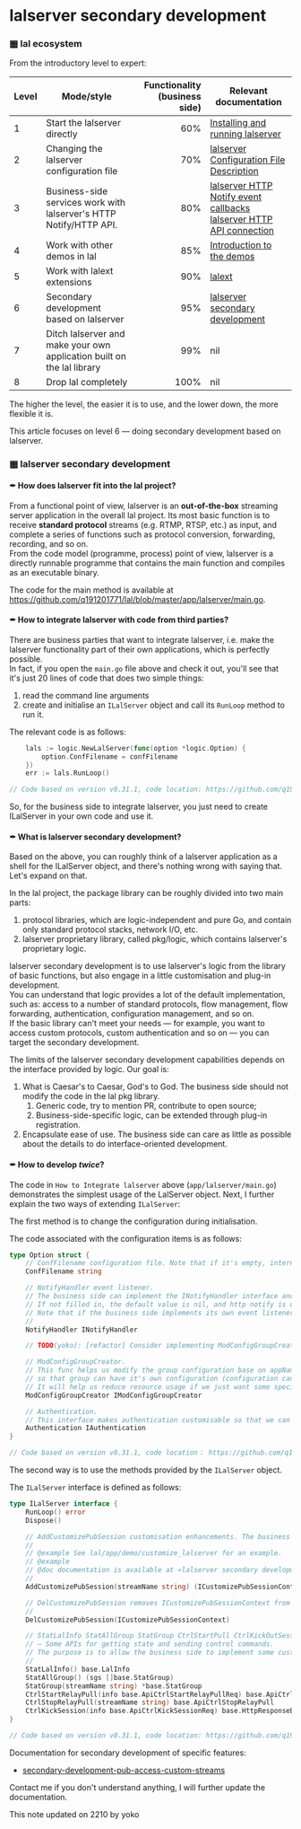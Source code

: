 # lalserver secondary development

### ▦ lal ecosystem

From the introductory level to expert:

| Level |         Mode/style                                                     | Functionality (business side) | Relevant documentation                                                                                                          |
|---|------------------------------------------------------------------------|-----:|------------------------------------------------------------------------------------------------------------------------------------------------------------|
| 1 | Start the lalserver directly                                           |  60% | [Installing and running lalserver](README.md#-ii-installing-and-running-lalserver)   |
| 2 | Changing the lalserver configuration file                              |  70% | [lalserver Configuration File Description](ConfigBrief.md)                                                                     |
| 3 | Business-side services work with lalserver's HTTP Notify/HTTP API.     |  80% | [lalserver HTTP Notify event callbacks](HTTPNotify.md) <br> [lalserver HTTP API connection](HTTPAPI.md) |
| 4 | Work with other demos in lal                                           |  85% | [Introduction to the demos](DEMO.md)                                                                                        |
| 5 | Work with lalext extensions                                            |  90% | [lalext](https://github.com/q191201771/lalext)                                                                                 |
| 6 | Secondary development based on lalserver                               |  95% | [lalserver secondary development](customize_pub.md)                                                                                   |
| 7 | Ditch lalserver and make your own application built on the lal library |  99% | nil                                                                                                                                                        |
| 8 | Drop lal completely                                                    | 100% | nil                                                                                                                                                        |

The higher the level, the easier it is to use, and the lower down, the more flexible it is. 

This article focuses on level 6  — doing secondary development based on lalserver.

### ▦ lalserver secondary development

#### ✒ How does lalserver fit into the lal project?

From a functional point of view, lalserver is an **out-of-the-box** streaming server application in the overall lal project. Its most basic function is to receive **standard protocol** streams (e.g. RTMP, RTSP, etc.) as input, and complete a series of functions such as protocol conversion, forwarding, recording, and so on.  
From the code model (programme, process) point of view, lalserver is a directly runnable programme that contains the main function and compiles as an executable binary.  

The code for the main method is available at https://github.com/q191201771/lal/blob/master/app/lalserver/main.go.

#### ✒ How to integrate lalserver with code from third parties?

There are business parties that want to integrate lalserver, i.e. make the lalserver functionality part of their own applications, which is perfectly possible.  
In fact, if you open the `main.go` file above and check it out, you'll see that it's just 20 lines of code that does two simple things:

1. read the command line arguments
2. create and initialise an `ILalServer` object and call its `RunLoop` method to run it.

The relevant code is as follows:

```go
	lals := logic.NewLalServer(func(option *logic.Option) {
		option.ConfFilename = confFilename
	})
	err := lals.RunLoop()

// Code based on version v0.31.1, code location: https://github.com/q191201771/lal/blob/master/app/lalserver/main.go#L27
```

So, for the business side to integrate lalserver, you just need to create ILalServer in your own code and use it.

#### ✒ What is lalserver secondary development?

Based on the above, you can roughly think of a lalserver application as a shell for the ILalServer object, and there's nothing wrong with saying that. Let's expand on that.

In the lal project, the package library can be roughly divided into two main parts:

1. protocol libraries, which are logic-independent and pure Go, and contain only standard protocol stacks, network I/O, etc.  
2. lalserver proprietary library, called pkg/logic, which contains lalserver's proprietary logic.  

lalserver secondary development is to use lalserver's logic from the library of  basic functions, but also engage in a little customisation and plug-in development.  
You can understand that logic provides a lot of the default implementation, such as: access to a number of standard protocols, flow management, flow forwarding, authentication, configuration management, and so on.  
If the basic library can't meet your needs — for example, you want to access custom protocols, custom authentication and so on — you can target the secondary development.

The limits of the lalserver secondary development capabilities depends on the interface provided by logic. Our goal is:

1. What is Caesar's to Caesar, God's to God. The business side should not modify the code in the lal pkg library.
   1. Generic code, try to mention PR, contribute to open source;
   2. Business-side-specific logic, can be extended through plug-in registration.
2. Encapsulate ease of use. The business side can care as little as possible about the details to do interface-oriented development.

#### ✒ How to develop *twice*?

The code in `How to Integrate lalserver` above (`app/lalserver/main.go`) demonstrates the simplest usage of the LalServer object. Next, I further explain the two ways of extending `ILalServer`:

The first method is to change the configuration during initialisation.

The code associated with the configuration items is as follows:

```go
type Option struct {
	// ConfFilename configuration file. Note that if it's empty, internally it will try to read the default configuration file from DefaultConfFilenameList.
	ConfFilename string

	// NotifyHandler event listener.
	// The business side can implement the INotifyHandler interface and pass it in to get notified of events.
	// If not filled in, the default value is nil, and http notify is used internally (of course, http notify needs to be enabled in the config file).
	// Note that if the business side implements its own event listener, the lal server no longer uses HTTP notify logic (i.e., it's an either/or).
	//
	NotifyHandler INotifyHandler

	// TODO(yoko): [refactor] Consider implementing ModConfigGroupCreator and IAuthentication 202209 with INotifyHandler.

	// ModConfigGroupCreator.
	// This func helps us modify the group configuration base on appName or streamName // so that group can have it owned.
	// so that group can have it's own configuration (configuration can be in other source like db)
	// It will help us reduce resource usage if we just want some specific group record flv or hls...
	ModConfigGroupCreator IModConfigGroupCreator

	// Authentication.
	// This interface makes authentication customisable so that we can implement any authentication strategy such as JWT...
	Authentication IAuthentication
}

// Code based on version v0.31.1, code location： https://github.com/q191201771/lal/blob/master/pkg/logic/logic.go#L83
```

The second way is to use the methods provided by the `ILalServer` object.

The `ILalServer` interface is defined as follows:
```go
type ILalServer interface {
	RunLoop() error
	Dispose()

	// AddCustomizePubSession customisation enhancements. The business side can feed their own streams into the ILalServer
	//
	// @example See lal/app/demo/customize_lalserver for an example.
	// @example
	// @doc documentation is available at «lalserver secondary development - pub access to custom streams» https://pengrl.com/lal/#/customize_pub
	// 
	AddCustomizePubSession(streamName string) (ICustomizePubSessionContext, error)

	// DelCustomizePubSession removes ICustomizePubSessionContext from ILalServer.
	//
	DelCustomizePubSession(ICustomizePubSessionContext)

	// StatLalInfo StatAllGroup StatGroup CtrlStartPull CtrlKickOutSession
	// — Some APIs for getting state and sending control commands.
	// The purpose is to allow the business side to implement some custom logic in the outer layer without modifying the code in the logic package.
	//
	StatLalInfo() base.LalInfo
	StatAllGroup() (sgs []base.StatGroup)
	StatGroup(streamName string) *base.StatGroup
	CtrlStartRelayPull(info base.ApiCtrlStartRelayPullReq) base.ApiCtrlStartRelayPull
	CtrlStopRelayPull(streamName string) base.ApiCtrlStopRelayPull
	CtrlKickSession(info base.ApiCtrlKickSessionReq) base.HttpResponseBasic
}

// Code based on version v0.31.1, code location: https://github.com/q191201771/lal/blob/master/pkg/logic/logic.go#L18
```

Documentation for secondary development of specific features:

- [secondary-development-pub-access-custom-streams](https://pengrl.com/lal/#/customize_pub)

Contact me if you don't understand anything, I will further update the documentation.

This note updated on 2210 by yoko
